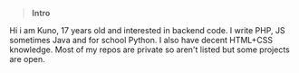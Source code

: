 >**Intro**

Hi i am Kuno, 17 years old and interested in backend code. I write PHP, JS sometimes Java and for school Python. I also have decent HTML+CSS knowledge.
Most of my repos are private so aren't listed but some projects are open.
